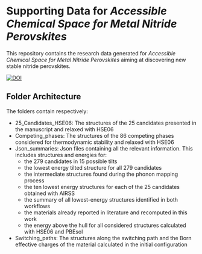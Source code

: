 
# Supporting Data for *Accessible Chemical Space for Metal Nitride Perovskites*

This repository contains the research data generated for *Accessible Chemical Space for Metal Nitride Perovskites* aiming at discovering new stable nitride perovskites.





[![DOI](https://img.shields.io/badge/DOI-link__to__arxiv-blue)](https://arxiv.org/abs/2304.05450)




## Folder Architecture

The folders contain respectively:

- 25_Candidates_HSE06: The structures of the 25 candidates presented in the manuscript and relaxed with HSE06
- Competing_phases: The structures of the 86 competing phases considered for thermodynamic stability and relaxed with HSE06
- Json_summaries: Json files containing all the relevant information. 
  This includes structures and energies for:
  - the 279 candidates in 15 possible tilts
  - the lowest energy tilted structure for all 279 candidates
  - the intermediate structures found during the phonon mapping process
  - the ten lowest energy structures for each of the 25 candidates obtained with AIRSS
  - the summary of all lowest-energy structures identified in both workflows
  - the materials already reported in literature and recomputed in this work
  - the energy above the hull for all considered structures calculated with HSE06 and PBEsol
- Switching_paths: The structures along the switching path and the Born effective charges of the material calculated in the initial configuration
